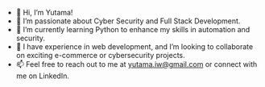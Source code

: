 - 👋 Hi, I’m Yutama!
- 👀 I’m passionate about Cyber Security and Full Stack Development.
- 🌱 I’m currently learning Python to enhance my skills in automation and security.
- 💼 I have experience in web development, and I’m looking to collaborate on exciting e-commerce or cybersecurity projects.
- 📫 Feel free to reach out to me at yutama.iw@gmail.com or connect with me on LinkedIn.

<!---
Yutama-ops/Yutama-ops is a ✨ special ✨ repository because its `README.md` (this file) appears on your GitHub profile.
You can click the Preview link to take a look at your changes.
--->
